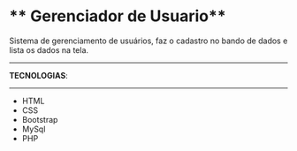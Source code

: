 # ** Gerenciador de Usuario**

Sistema de gerenciamento de usuários, faz o cadastro no bando de dados e lista os dados na tela.
***

**TECNOLOGIAS**:

***
- HTML
- CSS
- Bootstrap
- MySql
- PHP
 

